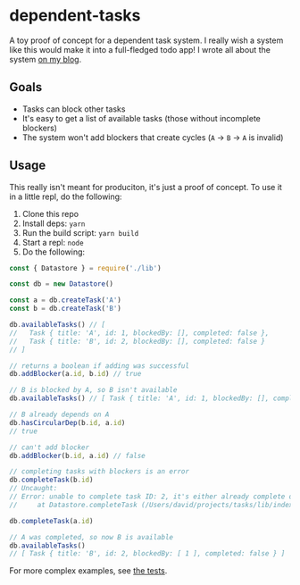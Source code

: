# dependent-tasks

A toy proof of concept for a dependent task system. I really wish a system like this would make it into a full-fledged todo app! I wrote all about the system [on my blog](https://xavd.id/blog/post/my-perfect-task-app/#dependent-tasks). 

## Goals

* Tasks can block other tasks
* It's easy to get a list of available tasks (those without incomplete blockers)
* The system won't add blockers that create cycles (`A` -> `B` -> `A` is invalid)

## Usage

This really isn't meant for produciton, it's just a proof of concept. To use it in a little repl, do the following:

1. Clone this repo
2. Install deps: `yarn`
3. Run the build script: `yarn build`
3. Start a repl: `node`
3. Do the following:

```js
const { Datastore } = require('./lib')

const db = new Datastore()

const a = db.createTask('A')
const b = db.createTask('B')

db.availableTasks() // [
//   Task { title: 'A', id: 1, blockedBy: [], completed: false },
//   Task { title: 'B', id: 2, blockedBy: [], completed: false }
// ]

// returns a boolean if adding was successful
db.addBlocker(a.id, b.id) // true

// B is blocked by A, so B isn't available
db.availableTasks() // [ Task { title: 'A', id: 1, blockedBy: [], completed: false } ]

// B already depends on A
db.hasCircularDep(b.id, a.id)
// true

// can't add blocker
db.addBlocker(b.id, a.id) // false

// completing tasks with blockers is an error
db.completeTask(b.id)
// Uncaught:
// Error: unable to complete task ID: 2, it's either already complete or unavailable
//     at Datastore.completeTask (/Users/david/projects/tasks/lib/index.js:41:23)

db.completeTask(a.id)

// A was completed, so now B is available
db.availableTasks()
// [ Task { title: 'B', id: 2, blockedBy: [ 1 ], completed: false } ]
```

For more complex examples, see [the tests](https://github.com/xavdid/dependent-tasks/blob/main/src/__tests__/index.test.ts).
